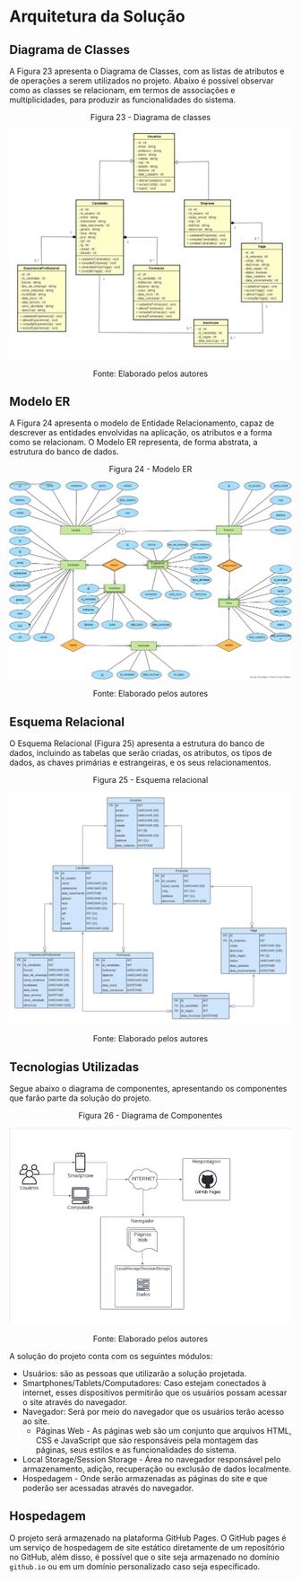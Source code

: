 # Arquitetura da Solução

## Diagrama de Classes

A Figura 23 apresenta o Diagrama de Classes, com as listas de atributos e de operações a serem utilizados no projeto. Abaixo é possível observar como as classes se relacionam, em termos de associações e multiplicidades, para produzir as funcionalidades do sistema.

<p align="center">Figura 23 - Diagrama de classes</p>

<div align="center">

<img src="img\classDiagram.jpg">

</div>

<p align="center">Fonte: Elaborado pelos autores</p>

## Modelo ER

A Figura 24 apresenta o modelo de Entidade Relacionamento, capaz de descrever as entidades envolvidas na aplicação, os atributos e a forma como se relacionam. O Modelo ER representa, de forma abstrata, a estrutura do banco de dados.

<p align="center">Figura 24 - Modelo ER</p>

<div align="center">

<img src="img\EntidadeERelacionamento.jpg">

</div>

<p align="center">Fonte: Elaborado pelos autores</p>



## Esquema Relacional

O Esquema Relacional (Figura 25) apresenta a estrutura do banco de dados, incluindo as tabelas que serão criadas, os atributos, os tipos de dados, as chaves primárias e estrangeiras, e os seus relacionamentos. 

<p align="center">Figura 25 - Esquema relacional</p>

<div align="center">

<img src="img\EsquemaRelacional.jpeg">

</div>

<p align="center">Fonte: Elaborado pelos autores</p>

## Tecnologias Utilizadas

Segue abaixo o diagrama de componentes, apresentando os componentes que farão parte da solução do projeto.

<p align="center">Figura 26 - Diagrama de Componentes</p>

<div align="center">

<img src="img\diagramaComponentes.jpeg">

</div>

<p align="center">Fonte: Elaborado pelos autores</p>

A solução do projeto conta com os seguintes módulos:

- Usuários: são as pessoas que utilizarão a solução projetada.
- Smartphones/Tablets/Computadores: Caso estejam conectados à internet, esses dispositivos permitirão que os usuários possam acessar o site através do     navegador.  
- Navegador: Será por meio do navegador que os usuários terão acesso ao site.
    - Páginas Web - As páginas web são um conjunto que arquivos HTML, CSS e JavaScript que são responsáveis pela montagem das páginas, seus estilos e as       funcionalidades do sistema.
- Local Storage/Session Storage - Área no navegador responsável pelo armazenamento, adição, recuperação ou exclusão de dados localmente.
- Hospedagem - Onde serão armazenadas as páginas do site e que poderão ser acessadas através do navegador.


## Hospedagem

O projeto será armazenado na plataforma GitHub Pages. O GitHub pages é um serviço de hospedagem de site estático diretamente de um repositório no GitHub, além disso, é possível que o site seja armazenado no domínio `github.io` ou em um domínio personalizado caso seja especificado.
